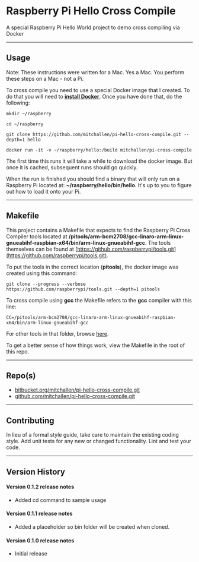 # Raspberry Pi Hello Cross Compile

A special Raspberry Pi Hello World project to demo cross compiling via Docker

* * *

## Usage

Note: These instructions were written for a Mac. Yes a Mac. You perform these steps on a Mac - not a Pi.

To cross compile you need to use a special Docker image that I created. To do that you will need to __[install Docker](https://docs.docker.com/engine/installation/)__.  Once you have done that, do the following:

	mkdir ~/raspberry

	cd ~/raspberry
	
	git clone https://github.com/mitchallen/pi-hello-cross-compile.git --depth=1 hello
	
    docker run -it -v ~/raspberry/hello:/build mitchallen/pi-cross-compile

The first time this runs it will take a while to download the docker image. But once it is cached, subsequent runs should go quickly.

When the run is finished you should find a binary that will only run on a Raspberry Pi located at: __~/raspberry/hello/bin/hello__. It's up to you to figure out how to load it onto your Pi.

* * *

## Makefile

This project contains a Makefile that expects to find the Raspberry Pi Cross Compiler tools located at __/pitools/arm-bcm2708/gcc-linaro-arm-linux-gnueabihf-raspbian-x64/bin/arm-linux-gnueabihf-gcc__. The tools themselves can be found at [https://github.com/raspberrypi/tools.git](https://github.com/raspberrypi/tools.git).

To put the tools in the correct location (__pitools__), the docker image was created using this command:

    git clone --progress --verbose https://github.com/raspberrypi/tools.git --depth=1 pitools

To cross compile using __gcc__ the Makefile refers to the __gcc__ compiler with this line:

    CC=/pitools/arm-bcm2708/gcc-linaro-arm-linux-gnueabihf-raspbian-x64/bin/arm-linux-gnueabihf-gcc

For other tools in that folder, browse [here](https://github.com/raspberrypi/tools/tree/master/arm-bcm2708/gcc-linaro-arm-linux-gnueabihf-raspbian-x64/bin).

To get a better sense of how things work, view the Makefile in the root of this repo.

* * *
 
## Repo(s)

* [bitbucket.org/mitchallen/pi-hello-cross-compile.git](https://bitbucket.org/mitchallen/pi-hello-cross-compile.git)
* [github.com/mitchallen/pi-hello-cross-compile.git](https://github.com/mitchallen/pi-hello-cross-compile.git)

* * *

## Contributing

In lieu of a formal style guide, take care to maintain the existing coding style.
Add unit tests for any new or changed functionality. Lint and test your code.

* * *

## Version History

#### Version 0.1.2 release notes

* Added cd command to sample usage

#### Version 0.1.1 release notes

* Added a placeholder so bin folder will be created when cloned.

#### Version 0.1.0 release notes

* Initial release


